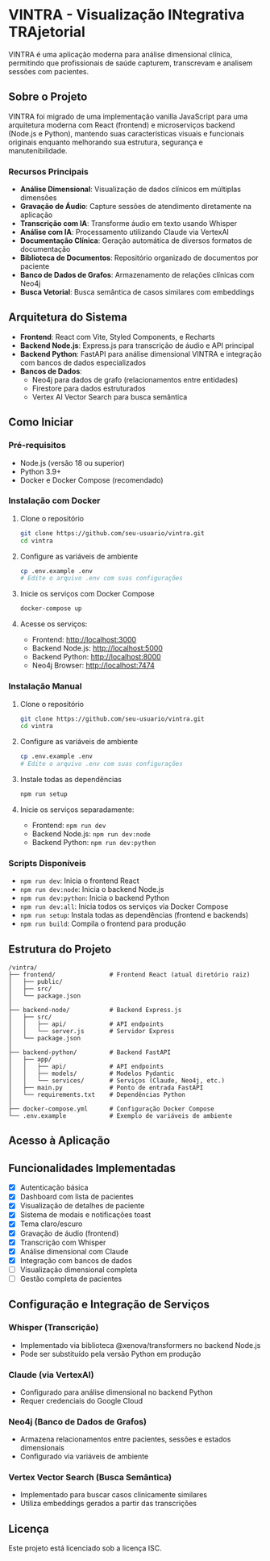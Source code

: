 # VINTRA - Visualização INtegrativa TRAjetorial

VINTRA é uma aplicação moderna para análise dimensional clínica, permitindo que profissionais de saúde capturem, transcrevam e analisem sessões com pacientes.

## Sobre o Projeto

VINTRA foi migrado de uma implementação vanilla JavaScript para uma arquitetura moderna com React (frontend) e microserviços backend (Node.js e Python), mantendo suas características visuais e funcionais originais enquanto melhorando sua estrutura, segurança e manutenibilidade.

### Recursos Principais

- **Análise Dimensional**: Visualização de dados clínicos em múltiplas dimensões
- **Gravação de Áudio**: Capture sessões de atendimento diretamente na aplicação
- **Transcrição com IA**: Transforme áudio em texto usando Whisper
- **Análise com IA**: Processamento utilizando Claude via VertexAI
- **Documentação Clínica**: Geração automática de diversos formatos de documentação
- **Biblioteca de Documentos**: Repositório organizado de documentos por paciente
- **Banco de Dados de Grafos**: Armazenamento de relações clínicas com Neo4j
- **Busca Vetorial**: Busca semântica de casos similares com embeddings

## Arquitetura do Sistema

- **Frontend**: React com Vite, Styled Components, e Recharts
- **Backend Node.js**: Express.js para transcrição de áudio e API principal
- **Backend Python**: FastAPI para análise dimensional VINTRA e integração com bancos de dados especializados
- **Bancos de Dados**: 
  - Neo4j para dados de grafo (relacionamentos entre entidades)
  - Firestore para dados estruturados
  - Vertex AI Vector Search para busca semântica

## Como Iniciar

### Pré-requisitos

- Node.js (versão 18 ou superior)
- Python 3.9+
- Docker e Docker Compose (recomendado)

### Instalação com Docker

1. Clone o repositório
   ```bash
   git clone https://github.com/seu-usuario/vintra.git
   cd vintra
   ```

2. Configure as variáveis de ambiente
   ```bash
   cp .env.example .env
   # Edite o arquivo .env com suas configurações
   ```

3. Inicie os serviços com Docker Compose
   ```bash
   docker-compose up
   ```

4. Acesse os serviços:
   - Frontend: [http://localhost:3000](http://localhost:3000)
   - Backend Node.js: [http://localhost:5000](http://localhost:5000)
   - Backend Python: [http://localhost:8000](http://localhost:8000)
   - Neo4j Browser: [http://localhost:7474](http://localhost:7474)

### Instalação Manual

1. Clone o repositório
   ```bash
   git clone https://github.com/seu-usuario/vintra.git
   cd vintra
   ```

2. Configure as variáveis de ambiente
   ```bash
   cp .env.example .env
   # Edite o arquivo .env com suas configurações
   ```

3. Instale todas as dependências
   ```bash
   npm run setup
   ```

4. Inicie os serviços separadamente:
   - Frontend: `npm run dev`
   - Backend Node.js: `npm run dev:node`
   - Backend Python: `npm run dev:python`

### Scripts Disponíveis

- `npm run dev`: Inicia o frontend React
- `npm run dev:node`: Inicia o backend Node.js
- `npm run dev:python`: Inicia o backend Python
- `npm run dev:all`: Inicia todos os serviços via Docker Compose
- `npm run setup`: Instala todas as dependências (frontend e backends)
- `npm run build`: Compila o frontend para produção

## Estrutura do Projeto

```
/vintra/
├── frontend/               # Frontend React (atual diretório raiz)
│   ├── public/
│   ├── src/
│   └── package.json
│
├── backend-node/           # Backend Express.js
│   ├── src/
│   │   ├── api/            # API endpoints
│   │   └── server.js       # Servidor Express
│   └── package.json
│
├── backend-python/         # Backend FastAPI
│   ├── app/
│   │   ├── api/            # API endpoints
│   │   ├── models/         # Modelos Pydantic
│   │   └── services/       # Serviços (Claude, Neo4j, etc.)
│   ├── main.py             # Ponto de entrada FastAPI
│   └── requirements.txt    # Dependências Python
│
├── docker-compose.yml      # Configuração Docker Compose
└── .env.example            # Exemplo de variáveis de ambiente
```

## Acesso à Aplicação

## Funcionalidades Implementadas

- [x] Autenticação básica
- [x] Dashboard com lista de pacientes
- [x] Visualização de detalhes de paciente
- [x] Sistema de modais e notificações toast
- [x] Tema claro/escuro
- [x] Gravação de áudio (frontend)
- [x] Transcrição com Whisper
- [x] Análise dimensional com Claude
- [x] Integração com bancos de dados
- [ ] Visualização dimensional completa
- [ ] Gestão completa de pacientes

## Configuração e Integração de Serviços

### Whisper (Transcrição)
- Implementado via biblioteca @xenova/transformers no backend Node.js
- Pode ser substituído pela versão Python em produção

### Claude (via VertexAI)
- Configurado para análise dimensional no backend Python
- Requer credenciais do Google Cloud

### Neo4j (Banco de Dados de Grafos)
- Armazena relacionamentos entre pacientes, sessões e estados dimensionais
- Configurado via variáveis de ambiente

### Vertex Vector Search (Busca Semântica)
- Implementado para buscar casos clinicamente similares
- Utiliza embeddings gerados a partir das transcrições

## Licença

Este projeto está licenciado sob a licença ISC.